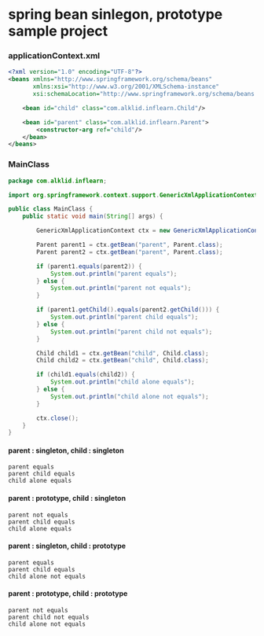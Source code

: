 # spring bean sinlegon, prototype sample project

### applicationContext.xml
```xml
<?xml version="1.0" encoding="UTF-8"?>
<beans xmlns="http://www.springframework.org/schema/beans"
       xmlns:xsi="http://www.w3.org/2001/XMLSchema-instance"
       xsi:schemaLocation="http://www.springframework.org/schema/beans http://www.springframework.org/schema/beans/spring-beans.xsd">

    <bean id="child" class="com.alklid.inflearn.Child"/>

    <bean id="parent" class="com.alklid.inflearn.Parent">
        <constructor-arg ref="child"/>
    </bean>
</beans>
```

### MainClass
```java
package com.alklid.inflearn;

import org.springframework.context.support.GenericXmlApplicationContext;

public class MainClass {
    public static void main(String[] args) {

        GenericXmlApplicationContext ctx = new GenericXmlApplicationContext("classpath:applicationContext.xml");

        Parent parent1 = ctx.getBean("parent", Parent.class);
        Parent parent2 = ctx.getBean("parent", Parent.class);

        if (parent1.equals(parent2)) {
            System.out.println("parent equals");
        } else {
            System.out.println("parent not equals");
        }

        if (parent1.getChild().equals(parent2.getChild())) {
            System.out.println("parent child equals");
        } else {
            System.out.println("parent child not equals");
        }

        Child child1 = ctx.getBean("child", Child.class);
        Child child2 = ctx.getBean("child", Child.class);

        if (child1.equals(child2)) {
            System.out.println("child alone equals");
        } else {
            System.out.println("child alone not equals");
        }

        ctx.close();
    }
}
```

#### parent : singleton,  child : singleton
```
parent equals
parent child equals
child alone equals
```

#### parent : prototype, child : singleton
```
parent not equals
parent child equals
child alone equals
```

#### parent : singleton, child : prototype
```
parent equals
parent child equals
child alone not equals
```
	
#### parent : prototype, child : prototype
```
parent not equals
parent child not equals
child alone not equals
```
